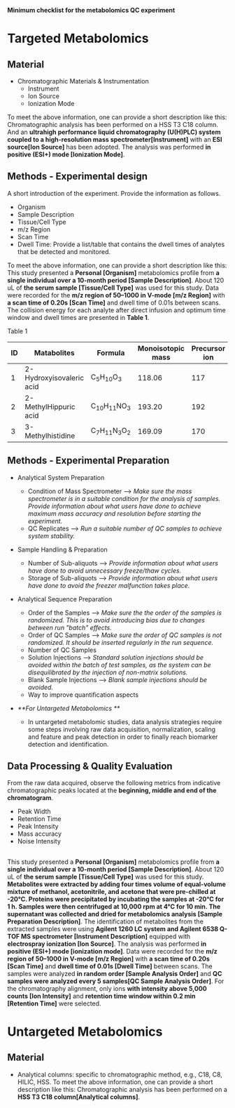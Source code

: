 **Minimum checklist for the metabolomics QC experiment** 

# Targeted Metabolomics

## Material 

- Chromatographic Materials & Instrumentation
  - Instrument
  - Ion Source
  - Ionization Mode
  
To meet the above information, one can provide a short description like this: Chromatographic analysis has been performed on a HSS T3 C18 column. And an **ultrahigh performance liquid chromatography (U(H)PLC) system coupled to a high-resolution mass spectrometer[Instrument]** with an **ESI source[Ion Source]** has been adopted. The analysis was performed **in positive (ESI+) mode [Ionization Mode]**.


## Methods - Experimental design

A short introduction of the experiment. Provide the information as follows. 
- Organism
- Sample Description
- Tissue/Cell Type
- m/z Region
- Scan Time
- Dwell Time: Provide a list/table that contains the dwell times of analytes that be detected and monitored.

To meet the above information, one can provide a short description like this: This study presented a **Personal [Organism]** metabolomics profile from **a single individual over a 10-month period [Sample Description]**. About 120 uL of **the serum sample [Tissue/Cell Type]** was used for this study. Data were recorded for the **m/z region of 50–1000 in V-mode [m/z Region]** with **a scan time of 0.20s [Scan Time]** and dwell time of 0.01s between scans. The collision energy for each analyte after direct infusion and optimum time window and dwell times are presented in **Table 1**.

Table 1

|ID|Matabolites|Formula|Monoisotopic mass|Precursor ion|Product ion|RT(min)|Molecular weight|Dwell time|
|--------|--------|--------|--------|--------|--------|--------|--------|--------|
|1|2-Hydroxyisovaleric acid|C<sub>5</sub>H<sub>10</sub>O<sub>3</sub>|118.06|117|71|6.0|118.13|0.005|
|2|2-MethylHippuric acid|C<sub>10</sub>H<sub>11</sub>NO<sub>3</sub>|193.20|192|148|8.2|193.20|0.005|
|3|3-Methylhistidine|C<sub>7</sub>H<sub>11</sub>N<sub>3</sub>O<sub>2</sub>|169.09|170|109|19.0|169.17|0.003|

## Methods - Experimental Preparation

- Analytical System Preparation
  - Condition of Mass Spectrometer --> _Make sure the mass spectrometer is in a suitable condition for the analysis of samples. Provide information about what users have done to achieve maximum mass accuracy and resolution before starting the experiment._
  - QC Replicates --> _Run a suitable number of QC samples to achieve system stability._
- Sample Handling & Preparation
  - Number of Sub-aliquots --> _Provide information about what users have done to avoid unnecessary freeze/thaw cycles._
  - Storage of Sub-aliquots --> _Provide information about what users have done to avoid the freezer malfunction takes place._
- Analytical Sequence Preparation
  - Order of the Samples --> _Make sure the the order of the samples is randomized. This is to avoid introducing bias due to changes between run "batch" effects._ 
  - Order of QC Samples --> _Make sure the order of QC samples is not randomized. It should be inserted regularly in the run sequence._ 
  - Number of QC Samples 
  - Solution Injections --> _Standard solution injections should be avoided within the batch of test samples, as the system can be disequilibrated by the injection of non-matrix solutions._
  - Blank Sample Injections --> _Blank sample injections should be avoided._
  - Way to improve quantification aspects

- _**For Untargeted Metabolomics **_
  - In untargeted metabolomic studies, data analysis strategies require some steps involving raw data acquisition, normalization, scaling and feature and peak detection in order to finally reach biomarker detection and identification. 



## Data Processing & Quality Evaluation

From the raw data acquired, observe the following metrics from indicative chromatographic peaks located at the **beginning, middle and end of the chromatogram**.

- Peak Width
- Retention Time
- Peak Intensity
- Mass accuracy
- Noise Intensity 


## 

This study presented a **Personal [Organism]** metabolomics profile from **a single individual over a 10-month period [Sample Description]**. About 120 uL of **the serum sample [Tissue/Cell Type]** was used for this study. **Metabolites were extracted by adding four times volume of equal-volume mixture of methanol, acetonitrile, and acetone that were pre-chilled at -20°C. Proteins were precipitated by incubating the samples at -20°C for 1 h. Samples were then centrifuged at 10,000 rpm at 4°C for 10 min. The supernatant was collected and dried for metabolomics analysis [Sample Preparation Description]**. The identification of metabolites from the extracted samples were using **Agilent 1260 LC system and Agilent 6538 Q-TOF MS spectrometer [Instrument Description]** equipped with **electrospray ionization [Ion Source]**. The analysis was performed **in positive (ESI+) mode [ionization mode]**. Data were recorded for the **m/z region of 50–1000 in V-mode [m/z Region]** with **a scan time of 0.20s [Scan Time]** and **dwell time of 0.01s [Dwell Time]** between scans. The samples were analyzed **in random order [Sample Analysis Order]** and **QC samples were analyzed every 5 samples[QC Sample Analysis Order]**. For the chromatography alignment, only ions **with intensity above 5,000 counts [Ion Intensity]** and **retention time window within 0.2 min [Retention Time]** were selected.  

# Untargeted Metabolomics

## Material 
- Analytical columns: specific to chromatographic method, e.g., C18, C8, HILIC, HSS.
To meet the above information, one can provide a short description like this: Chromatographic analysis has been performed on a **HSS T3 C18 column[Analytical columns]**.
